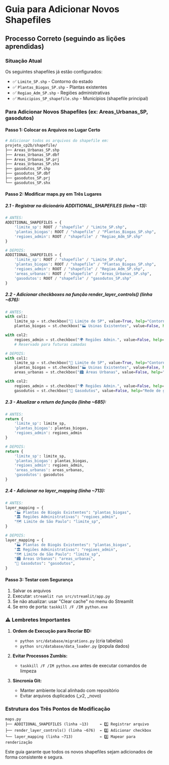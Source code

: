 # Guia para Adicionar Novos Shapefiles

## Processo Correto (seguindo as lições aprendidas)

### Situação Atual
Os seguintes shapefiles já estão configurados:
- ✅ `Limite_SP.shp` - Contorno do estado
- ✅ `Plantas_Biogas_SP.shp` - Plantas existentes  
- ✅ `Regiao_Adm_SP.shp` - Regiões administrativas
- ✅ `Municipios_SP_shapefile.shp` - Municípios (shapefile principal)

### Para Adicionar Novos Shapefiles (ex: Areas_Urbanas_SP, gasodutos)

#### Passo 1: Colocar os Arquivos no Lugar Certo
```bash
# Adicionar todos os arquivos do shapefile em:
projeto_cp2b/shapefile/
├── Areas_Urbanas_SP.shp
├── Areas_Urbanas_SP.dbf
├── Areas_Urbanas_SP.prj
├── Areas_Urbanas_SP.shx
├── gasodutos_SP.shp
├── gasodutos_SP.dbf
├── gasodutos_SP.prj
└── gasodutos_SP.shx
```

#### Passo 2: Modificar maps.py em Três Lugares

##### 2.1 - Registrar no dicionário ADDITIONAL_SHAPEFILES (linha ~13):
```python
# ANTES:
ADDITIONAL_SHAPEFILES = {
    'limite_sp': ROOT / "shapefile" / "Limite_SP.shp",
    'plantas_biogas': ROOT / "shapefile" / "Plantas_Biogas_SP.shp",
    'regioes_admin': ROOT / "shapefile" / "Regiao_Adm_SP.shp"
}

# DEPOIS:
ADDITIONAL_SHAPEFILES = {
    'limite_sp': ROOT / "shapefile" / "Limite_SP.shp",
    'plantas_biogas': ROOT / "shapefile" / "Plantas_Biogas_SP.shp",
    'regioes_admin': ROOT / "shapefile" / "Regiao_Adm_SP.shp",
    'areas_urbanas': ROOT / "shapefile" / "Areas_Urbanas_SP.shp",
    'gasodutos': ROOT / "shapefile" / "gasodutos_SP.shp"
}
```

##### 2.2 - Adicionar checkboxes na função render_layer_controls() (linha ~676):
```python
# ANTES:
with col1:
    limite_sp = st.checkbox("🔴 Limite de SP", value=True, help="Contorno do estado de São Paulo")
    plantas_biogas = st.checkbox("🏭 Usinas Existentes", value=False, help="Plantas de biogás em operação")

with col2:
    regioes_admin = st.checkbox("🌍 Regiões Admin.", value=False, help="Regiões administrativas do estado")
    # Reservado para futuras camadas

# DEPOIS:
with col1:
    limite_sp = st.checkbox("🔴 Limite de SP", value=True, help="Contorno do estado de São Paulo")
    plantas_biogas = st.checkbox("🏭 Usinas Existentes", value=False, help="Plantas de biogás em operação")
    areas_urbanas = st.checkbox("🏙️ Áreas Urbanas", value=False, help="Delimitação das áreas urbanas")

with col2:
    regioes_admin = st.checkbox("🌍 Regiões Admin.", value=False, help="Regiões administrativas do estado")
    gasodutos = st.checkbox("🔧 Gasodutos", value=False, help="Rede de gasodutos existente")
```

##### 2.3 - Atualizar o return da função (linha ~685):
```python
# ANTES:
return {
    'limite_sp': limite_sp,
    'plantas_biogas': plantas_biogas,
    'regioes_admin': regioes_admin
}

# DEPOIS:
return {
    'limite_sp': limite_sp,
    'plantas_biogas': plantas_biogas,
    'regioes_admin': regioes_admin,
    'areas_urbanas': areas_urbanas,
    'gasodutos': gasodutos
}
```

##### 2.4 - Adicionar no layer_mapping (linha ~713):
```python
# ANTES:
layer_mapping = {
    "🏭 Plantas de Biogás Existentes": "plantas_biogas",
    "🏛️ Regiões Administrativas": "regioes_admin",
    "🗺️ Limite de São Paulo": "limite_sp",
}

# DEPOIS:
layer_mapping = {
    "🏭 Plantas de Biogás Existentes": "plantas_biogas",
    "🏛️ Regiões Administrativas": "regioes_admin",
    "🗺️ Limite de São Paulo": "limite_sp",
    "🏙️ Áreas Urbanas": "areas_urbanas",
    "🔧 Gasodutos": "gasodutos",
}
```

#### Passo 3: Testar com Segurança
1. Salvar os arquivos
2. Executar: `streamlit run src/streamlit/app.py`
3. Se não atualizar: usar "Clear cache" no menu do Streamlit
4. Se erro de porta: `taskkill /F /IM python.exe`

### ⚠️ Lembretes Importantes

1. **Ordem de Execução para Recriar BD:**
   - `python src/database/migrations.py` (cria tabelas)
   - `python src/database/data_loader.py` (popula dados)

2. **Evitar Processos Zumbis:**
   - `taskkill /F /IM python.exe` antes de executar comandos de limpeza

3. **Sincronia Git:**
   - Manter ambiente local alinhado com repositório
   - Evitar arquivos duplicados (_v2, _novo)

### Estrutura dos Três Pontos de Modificação

```
maps.py
├── ADDITIONAL_SHAPEFILES (linha ~13)     ← 1️⃣ Registrar arquivo
├── render_layer_controls() (linha ~676)  ← 2️⃣ Adicionar checkbox  
└── layer_mapping (linha ~713)            ← 3️⃣ Mapear para renderização
```

Este guia garante que todos os novos shapefiles sejam adicionados de forma consistente e segura.
